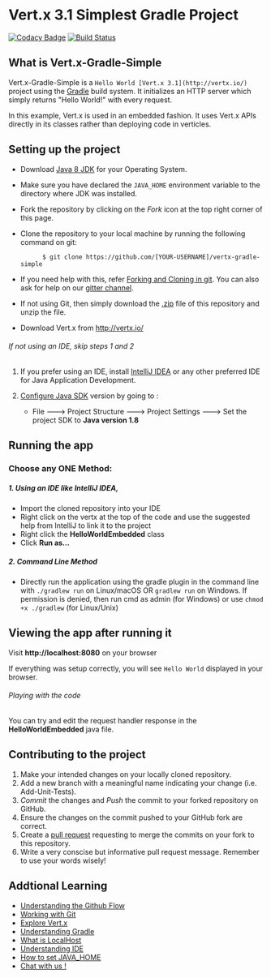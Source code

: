 # Vert.x 3.1 Simplest Gradle Project

[![Codacy Badge](https://api.codacy.com/project/badge/Grade/f2a69b0569704402b8341aa18979a79b)](https://www.codacy.com/app/jboss-outreach/vertx-gradle-simple?utm_source=github.com&amp;utm_medium=referral&amp;utm_content=tegenton/vertx-gradle-simple&amp;utm_campaign=Badge_Grade)
[![Build Status](https://travis-ci.org/jboss-outreach/vertx-gradle-simple.svg?branch=master)](https://travis-ci.org/jboss-outreach/vertx-gradle-simple)

## What is Vert.x-Gradle-Simple

 Vert.x-Gradle-Simple is a `Hello World [Vert.x 3.1](http://vertx.io/)` project using the [Gradle](https://gradle.org/) build system. It initializes an HTTP server which simply returns "Hello World!" with every request.

 In this example, Vert.x is used in an embedded fashion. It uses Vert.x APIs directly in its classes rather than
 deploying code in verticles.


## Setting up the project

* Download [Java 8 JDK](http://www.oracle.com/technetwork/java/javase/downloads/jdk8-downloads-2133151.html) for your Operating System.
* Make sure you have declared the `JAVA_HOME` environment variable to the directory where JDK was installed. 
* Fork the repository by clicking on the *Fork* icon at the top right corner of this page.
* Clone the repository to your local machine by running the following command on git:


            $ git clone https://github.com/[YOUR-USERNAME]/vertx-gradle-simple

* If you need help with this, refer [Forking and Cloning in git](https://help.github.com/articles/fork-a-repo/). You can also ask for help on our [gitter channel](https://gitter.im/jboss-outreach/gci).
* If not using Git, then simply download the [.zip](https://github.com/jboss-outreach/vertx-gradle-simple/archive/master.zip) file of this repository and unzip the file.
* Download Vert.x from http://vertx.io/


###### If not using an IDE, skip steps 1 and 2

1. If you prefer using an IDE, install [IntelliJ IDEA](https://www.jetbrains.com/idea) or any other preferred IDE for Java Application Development.
2. [Configure Java SDK](https://www.jetbrains.com/help/idea/defining-a-jdk-and-a-mobile-sdk-in-intellij-idea.html) version by going to :

	* File ---> Project Structure ---> Project Settings ---> Set the project SDK to  **Java version 1.8**

## Running the app


### Choose any **ONE** Method: 

##### 1. Using an IDE like IntelliJ IDEA,
* Import the cloned repository into your IDE
* Right click on the vertx at the top of the code and use the suggested help from IntelliJ to link it to the project
* Right click the **HelloWorldEmbedded** class
* Click **Run as...**

##### 2. Command Line Method

* Directly run the application using the gradle plugin in the command line with ```./gradlew run``` on Linux/macOS OR ``` gradlew run ``` on Windows. If permission is denied, then run cmd as admin (for Windows) or use ```chmod +x ./gradlew``` (for Linux/Unix)


## Viewing the app after running it

Visit **http://localhost:8080** on your browser

If everything was setup correctly, you will see  ``` Hello World ``` displayed in your browser. 

###### Playing with the code

You can try and edit the request handler response in the **HelloWorldEmbedded** java file.


## Contributing to the project
1. Make your intended changes on your locally cloned repository.
2. Add a new branch with a meaningful name indicating your change (i.e. Add-Unit-Tests).
2. *Commit* the changes and *Push* the commit to your forked repository on GitHub.
3. Ensure the changes on the commit pushed to your GitHub fork are correct.
4. Create a [pull request](https://help.github.com/articles/about-pull-requests/) requesting to merge the commits on your fork to this repository.
5. Write a very conscise but informative pull request message. Remember to use your words wisely!


## Addtional Learning
* [Understanding the Github Flow](https://guides.github.com/introduction/flow/)
* [Working with Git](http://product.hubspot.com/blog/git-and-github-tutorial-for-beginners)
* [Explore Vert.x](http://vertx.io/docs/)
* [Understanding Gradle](http://igorpopov.io/2014/05/01/understanding-gradle/)
* [What is LocalHost](https://en.wikipedia.org/wiki/Localhost)
* [Understanding IDE](https://en.wikipedia.org/wiki/Integrated_development_environment)
* [How to set JAVA_HOME](https://docs.oracle.com/cd/E19182-01/820-7851/inst_cli_jdk_javahome_t/)
* [Chat with us !](https://gitter.im/jboss-outreach)


